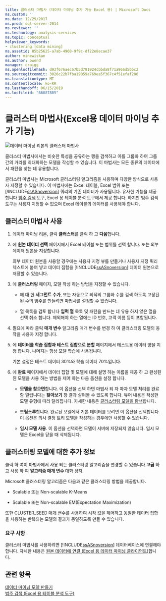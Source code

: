 ```yaml
---
title: 클러스터 마법사 (데이터 마이닝 추가 기능 Excel 용) | Microsoft Docs
ms.custom: ''
ms.date: 12/29/2017
ms.prod: sql-server-2014
ms.reviewer: ''
ms.technology: analysis-services
ms.topic: conceptual
helpviewer_keywords:
- clustering [data mining]
ms.assetid: 85b25625-a7ab-4960-9f9c-df22e8ecae37
author: minewiskan
ms.author: owend
manager: craigg
ms.openlocfilehash: d93f676aec67b5d791924cbbda8f71a966d5bbc2
ms.sourcegitcommit: 3026c22b7fba19059a769ea5f367c4f51efaf286
ms.translationtype: MT
ms.contentlocale: ko-KR
ms.lasthandoff: 06/15/2019
ms.locfileid: "66087805"
---
```

# <a name="cluster-wizard-data-mining-add-ins-for-excel"></a>클러스터 마법사(Excel용 데이터 마이닝 추가 기능)
  ![데이터 마이닝 리본의 클러스터 마법사](media/dmc-cluster.gif "데이터 마이닝 리본의 클러스터 마법사")  
  
 클러스터 마법사에서는 비슷한 특성을 공유하는 행을 검색하고 이를 그룹화 하여 그룹 간의 거리를 최대화하는 모델을 작성할 수 있습니다. 이 마법사는 모든 종류의 데이터에서 패턴을 찾는 데 유용합니다.  
  
 클러스터 마법사는 Microsoft 클러스터링 알고리즘을 사용하며 다양한 방식으로 사용자 지정할 수 있습니다. 이 마법사에는 Excel 테이블, Excel 범위 또는 [!INCLUDE[ssASnoversion](../includes/ssasnoversion-md.md)] 쿼리의 기존 데이터가 사용됩니다. 유사한 기능을 제공 합니다 [범주 검색](detect-categories-table-analysis-tools-for-excel.md) 도구, Excel 용 테이블 분석 도구에서 제공 합니다. 하지만 범주 검색 도구는 사용자 지정할 수 없으며 Excel 테이블의 데이터를 사용해야 합니다.  
  
## <a name="using-the-cluster-wizard"></a>클러스터 마법사 사용  
  
1.  데이터 마이닝 리본, 클릭 **클러스터**를 클릭 하 고 **다음**합니다.  
  
2.  에 **원본 데이터 선택** 페이지에서 Excel 테이블 또는 범위를 선택 합니다. 또는 외부 데이터 원본을 지정합니다.  
  
     외부 데이터 원본을 사용할 경우에는 사용자 지정 뷰를 만들거나 사용자 지정 쿼리 텍스트에 붙여 넣고 데이터 집합을 [!INCLUDE[ssASnoversion](../includes/ssasnoversion-md.md)] 데이터 원본으로 저장할 수 있습니다.  
  
3.  에 **클러스터링** 페이지, 모델 작성 하는 방법을 지정할 수 있습니다.  
  
    -   에 대 한 **세그먼트 수가**, 또는 자동으로 최적의 그룹화 수를 검색 하도록 고정된 된 수의 범주를 만들려면 마법사를 설정할 수 있습니다.  
  
    -   열 목록을 검토 합니다 **입력 열** 목록 및 패턴을 만드는 데 유용 하지 않은 열을 선택 취소 합니다. 제외해야 하는 열에는 ID 번호, 고객 이름 등이 포함됩니다.  
  
4.  필요에 따라 클릭 **매개 변수** 알고리즘 매개 변수를 변경 하 여 클러스터링 모델의 동작을 사용자 지정 합니다.  
  
5.  에 **데이터를 학습 집합과 테스트 집합으로 분할** 페이지에서 테스트용 데이터 양을 지정 합니다. 나머지는 항상 모델 학습에 사용됩니다.  
  
     기본 설정은 테스트 데이터 30%와 학습 데이터 70%입니다.  
  
6.  에 **완료** 페이지에서 데이터 집합 및 모델에 대해 설명 하는 이름을 제공 하 고 완성된 된 모델을 사용 하는 방법을 제어 하는 다음 옵션을 설정 합니다.  
  
    -   **모델을 찾으면**합니다. 이 옵션을 선택 하면 마법사 되 자 마자 모델 처리를 완료 함 열립니다는 **찾아보기** 창 결과 살펴볼 수 있도록 합니다. 뷰어 내용은 작성한 모델 유형에 따라 달라집니다. 자세한 내용은 [클러스터링 모델을 탐색](browsing-a-clustering-model.md)합니다.  
  
    -   **드릴스루**합니다. 완료된 모델에서 기본 데이터를 보려면 이 옵션을 선택합니다. 이 옵션은 의사 결정 트리 모델을 작성하는 경우에만 사용할 수 있습니다.  
  
    -   **임시 모델 사용**. 이 옵션을 선택하면 모델이 서버에 저장되지 않습니다. 임시 모델은 Excel을 닫을 때 삭제됩니다.  
  
## <a name="more-about-clustering-models"></a>클러스터링 모델에 대한 추가 정보  
 클릭 하 여이 마법사에서 사용 되는 클러스터링 알고리즘을 변경할 수 있습니다 **고급** 하 고 사용 하 여 **알고리즘 매개 변수** 대화 상자.  
  
 Microsoft 클러스터링 알고리즘은 다음과 같은 클러스터링 방법을 제공합니다.  
  
-   Scalable 또는 Non-scalable K-Means  
  
-   Scalable 또는 Non-scalable EM(Expectation Maximization)  
  
 또한 CLUSTER_SEED 매개 변수를 사용하여 시작 값을 제어하고 동일한 데이터 집합을 사용하는 반복되는 모델의 결과가 동일하도록 만들 수 있습니다.  
  
### <a name="requirements"></a>요구 사항  
 클러스터 마법사를 사용하려면 [!INCLUDE[ssASnoversion](../includes/ssasnoversion-md.md)] 데이터베이스에 연결해야 합니다. 자세한 내용은 [원본 데이터에 연결 &#40;Excel 용 데이터 마이닝 클라이언트&#41;](connect-to-source-data-data-mining-client-for-excel.md)합니다.  
  
## <a name="see-also"></a>관련 항목  
 [데이터 마이닝 모델 만들기](creating-a-data-mining-model.md)   
 [범주 검색 &#40;Excel 용 테이블 분석 도구&#41;](detect-categories-table-analysis-tools-for-excel.md)  
  
  
